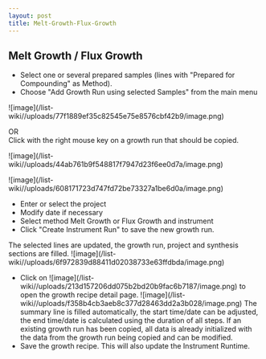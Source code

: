 ```yaml
---
layout: post
title: Melt-Growth-Flux-Growth
---
```


## Melt Growth / Flux Growth
* Select one or several prepared samples (lines with "Prepared for Compounding" as Method).
* Choose "Add Growth Run using selected Samples" from the main menu  

![image]\(/list-wiki//uploads/77f1889ef35c82545e75e8576cbf42b9/image.png\)

OR  
  Click with the right mouse key on a growth run that should be copied. 

![image]\(/list-wiki//uploads/44ab761b9f548817f7947d23f6ee0d7a/image.png\)


![image]\(/list-wiki//uploads/608171723d747fd72be73327a1be6d0a/image.png\)
* Enter or select the project
* Modify date if necessary
* Select method Melt Growth or Flux Growth and instrument
* Click "Create Instrument Run" to save the new growth run.

The selected lines are updated, the growth run, project and synthesis sections are filled.
![image]\(/list-wiki//uploads/6f972839d88411d02038733e63ffdbda/image.png\)

* Click on ![image]\(/list-wiki//uploads/213d157206dd075b2bd20b9fac6b7187/image.png\) to open the growth recipe detail page.
![image]\(/list-wiki//uploads/f358b4cb3aeb8c377d28463dd2a3b028/image.png\)
  The summary line is filled automatically, the start time/date can be adjusted, the end time/date is calculated using the duration of all steps. If an existing growth run has been copied, all data is already initialized with the data from the growth run being copied and can be modified.
* Save the growth recipe.  This will also update the Instrument Runtime.






